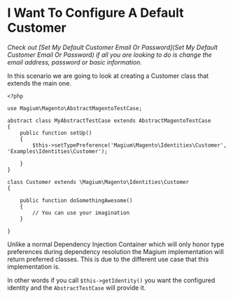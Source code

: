 # I Want To Configure A Default Customer

*Check out [Set My Default Customer Email Or Password](Set My Default Customer Email Or Password) if all you are looking to do is change the email address,  password or basic information.*

In this scenario we are going to look at creating a Customer class that extends the main one.

```
<?php

use Magium\Magento\AbstractMagentoTestCase;

abstract class MyAbstractTestCase extends AbstractMagentoTestCase
{
    public function setUp()
    {
        $this->setTypePreference('Magium\Magento\Identities\Customer', 'Examples\Identities\Customer');

    }
}

class Customer extends \Magium\Magento\Identities\Customer
{

    public function doSomethingAwesome()
    {
        // You can use your imagination
    }

}
```

Unlike a normal Dependency Injection Container which will only honor type preferences during dependency resolution the Magium implementation will return preferred classes.  This is due to the different use case that this implementation is.

In other words if you call `$this->getIdentity()` you want the configured identity and the `AbstractTestCase` will provide it.